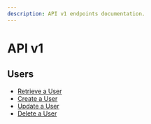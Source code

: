 ```yaml
---
description: API v1 endpoints documentation.
---
```


# API v1

## Users

* [Retrieve a User](users-resource.md)
* [Create a User](users-resource.md)
* [Update a User](user-resource.md)
* [Delete a User](user-resource.md)
